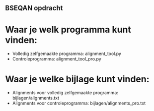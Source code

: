 ## BSEQAN opdracht

# Waar je welk programma kunt vinden:
- Volledig zelfgemaakte programma:
    alignment_tool.py
- Controleprogramma:
    alignment_tool_pro.py

# Waar je welke bijlage kunt vinden:
- Alignments voor volledig zelfgemaakte programma:
    bijlagen/alignments.txt
- Alignments voor controleprogramma:
    bijlagen/alignments_pro.txt
